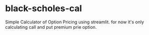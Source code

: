 # black-scholes-cal

Simple Calculator of Option Pricing using streamlit.
for now it's only calculating call and put premium prie option.
